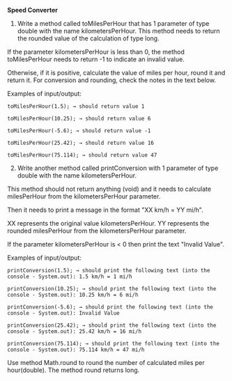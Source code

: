 **Speed Converter**

1. Write a method called toMilesPerHour that has 1 parameter of type double with the name kilometersPerHour. This method needs to return the rounded value of the calculation of type long.

If the parameter kilometersPerHour is less than 0, the method toMilesPerHour needs to return -1 to indicate an invalid value.

Otherwise, if it is positive, calculate the value of miles per hour, round it and return it. For conversion and rounding, check the notes in the text below.


Examples of input/output:

    toMilesPerHour(1.5); → should return value 1

    toMilesPerHour(10.25); → should return value 6

    toMilesPerHour(-5.6); → should return value -1

    toMilesPerHour(25.42); → should return value 16

    toMilesPerHour(75.114); → should return value 47
    
2. Write another method called printConversion with 1 parameter of type double with the name kilometersPerHour.

This method should not return anything (void) and it needs to calculate milesPerHour from the kilometersPerHour parameter.

Then it needs to print a message in the format "XX km/h = YY mi/h".

XX represents the original value kilometersPerHour.
YY represents the rounded milesPerHour from the kilometersPerHour parameter.

If the parameter kilometersPerHour is < 0 then print the text "Invalid Value".


Examples of input/output:

    printConversion(1.5); → should print the following text (into the console - System.out): 1.5 km/h = 1 mi/h

    printConversion(10.25); → should print the following text (into the console - System.out): 10.25 km/h = 6 mi/h

    printConversion(-5.6); → should print the following text (into the console - System.out): Invalid Value

    printConversion(25.42); → should print the following text (into the console - System.out): 25.42 km/h = 16 mi/h

    printConversion(75.114); → should print the following text (into the console - System.out): 75.114 km/h = 47 mi/h


Use method Math.round to round the number of calculated miles per hour(double). The method round returns long.

